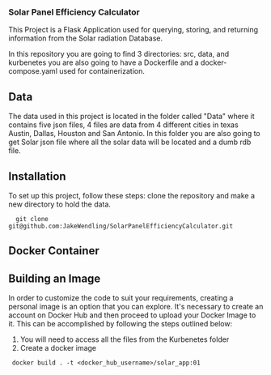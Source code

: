 ### Solar Panel Efficiency Calculator 
 
 
This Project is a Flask Application used for querying, storing, and returning information from the Solar radiation Database. 

In this repository you are going to find 3 directories: src, data, and kurbenetes
you are also going to have a Dockerfile and a docker-compose.yaml used for containerization.

## Data
The data used in this project is located in the folder called "Data" where it contains five json files, 4 files are data from 4 different cities in texas Austin, Dallas, Houston and San Antonio. In this folder you are also going to get Solar json file where all the solar data will be located and a dumb rdb file.

## Installation
To set up this project, follow these steps: clone the repository and make a new directory to hold the data.

```
  git clone git@github.com:JakeWendling/SolarPanelEfficiencyCalculator.git
```
## Docker Container 

## Building an Image 
In order to customize the code to suit your requirements, creating a personal image is an option that you can explore. It's necessary to create an account on Docker Hub and then proceed to upload your Docker Image to it. This can be accomplished by following the steps outlined below:
 
 1. You will need to access all the files from the Kurbenetes folder 
 2. Create a docker image 
 ```
  docker build . -t <docker_hub_username>/solar_app:01
 ```
